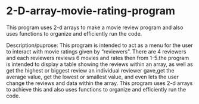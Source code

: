 # 2-D-array-movie-rating-program
This program uses 2-d arrays to  make a movie review program and also uses functions to organize and efficiently run the code.  

Description/puprose: 
This program is intended to act as a menu for the user to interact with movie ratings given by “reviewers”. There are 4 reviewers and each reviewers reviews 6 movies and rates then from 1-5.the program is intended to display a table showing the reviews within an array, as well as get the highest or biggest review an individual reviewer gave,get the average value, get the lowest or smallest value, and even lets the user change the reviews and data within the array. This program uses 2-d arrays to achieve this and also uses functions to organize and efficiently run the code.
 
